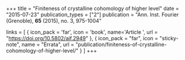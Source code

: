 +++
title = "Finiteness of crystalline cohomology of higher level"
date = "2015-07-23"
publication_types = ["2"]
publication = "Ann. Inst. Fourier (Grenoble), **65** (2015), no. 3, 975-1004"

links = [ { icon_pack = 'far', icon = 'book', name='Article <i class="ai-open-access"></i>', url = "https://doi.org/10.5802/aif.2949" }, { icon_pack = "far", icon = "sticky-note", name = "Errata", url = "publication/finiteness-of-crystalline-cohomology-of-higher-level/" } ]
+++
